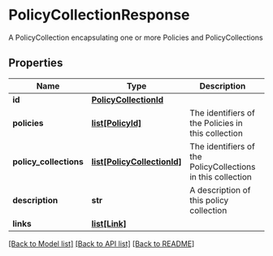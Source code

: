 # PolicyCollectionResponse

A PolicyCollection encapsulating one or more Policies and PolicyCollections

## Properties
Name | Type | Description | Notes
------------ | ------------- | ------------- | -------------
**id** | [**PolicyCollectionId**](PolicyCollectionId.md) |  | [optional] 
**policies** | [**list[PolicyId]**](PolicyId.md) | The identifiers of the Policies in this collection | [optional] 
**policy_collections** | [**list[PolicyCollectionId]**](PolicyCollectionId.md) | The identifiers of the PolicyCollections in this collection | [optional] 
**description** | **str** | A description of this policy collection | [optional] 
**links** | [**list[Link]**](Link.md) |  | [optional] 

[[Back to Model list]](../README.md#documentation-for-models) [[Back to API list]](../README.md#documentation-for-api-endpoints) [[Back to README]](../README.md)


